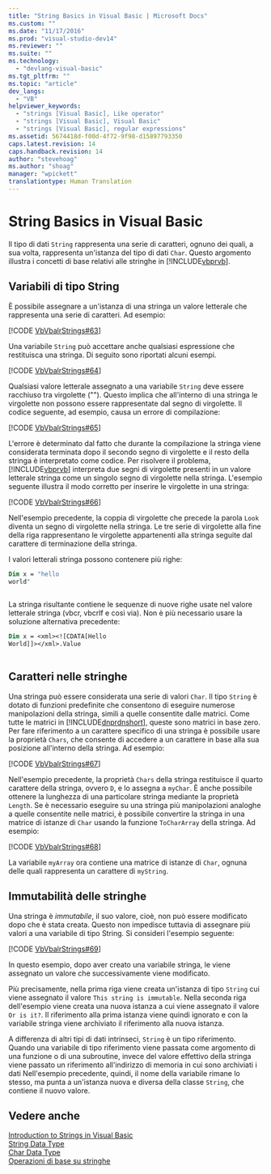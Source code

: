 ```yaml
---
title: "String Basics in Visual Basic | Microsoft Docs"
ms.custom: ""
ms.date: "11/17/2016"
ms.prod: "visual-studio-dev14"
ms.reviewer: ""
ms.suite: ""
ms.technology: 
  - "devlang-visual-basic"
ms.tgt_pltfrm: ""
ms.topic: "article"
dev_langs: 
  - "VB"
helpviewer_keywords: 
  - "strings [Visual Basic], Like operator"
  - "strings [Visual Basic], Visual Basic"
  - "strings [Visual Basic], regular expressions"
ms.assetid: 5674418d-f00d-4f72-9f98-d15897793350
caps.latest.revision: 14
caps.handback.revision: 14
author: "stevehoag"
ms.author: "shoag"
manager: "wpickett"
translationtype: Human Translation
---
```

# String Basics in Visual Basic
Il tipo di dati `String` rappresenta una serie di caratteri, ognuno dei quali, a sua volta, rappresenta un'istanza del tipo di dati `Char`.  Questo argomento illustra i concetti di base relativi alle stringhe in [!INCLUDE[vbprvb](../../../../csharp/programming-guide/concepts/linq/includes/vbprvb_md.md)].  
  
## Variabili di tipo String  
 È possibile assegnare a un'istanza di una stringa un valore letterale che rappresenta una serie di caratteri.  Ad esempio:  
  
 [!CODE [VbVbalrStrings#63](../CodeSnippet/VS_Snippets_VBCSharp/VbVbalrStrings#63)]  
  
 Una variabile `String` può accettare anche qualsiasi espressione che restituisca una stringa.  Di seguito sono riportati alcuni esempi.  
  
 [!CODE [VbVbalrStrings#64](../CodeSnippet/VS_Snippets_VBCSharp/VbVbalrStrings#64)]  
  
 Qualsiasi valore letterale assegnato a una variabile `String` deve essere racchiuso tra virgolette \(""\).  Questo implica che all'interno di una stringa le virgolette non possono essere rappresentate dal segno di virgolette.  Il codice seguente, ad esempio, causa un errore di compilazione:  
  
 [!CODE [VbVbalrStrings#65](../CodeSnippet/VS_Snippets_VBCSharp/VbVbalrStrings#65)]  
  
 L'errore è determinato dal fatto che durante la compilazione la stringa viene considerata terminata dopo il secondo segno di virgolette e il resto della stringa è interpretato come codice.  Per risolvere il problema, [!INCLUDE[vbprvb](../../../../csharp/programming-guide/concepts/linq/includes/vbprvb_md.md)] interpreta due segni di virgolette presenti in un valore letterale stringa come un singolo segno di virgolette nella stringa.  L'esempio seguente illustra il modo corretto per inserire le virgolette in una stringa:  
  
 [!CODE [VbVbalrStrings#66](../CodeSnippet/VS_Snippets_VBCSharp/VbVbalrStrings#66)]  
  
 Nell'esempio precedente, la coppia di virgolette che precede la parola `Look` diventa un segno di virgolette nella stringa.  Le tre serie di virgolette alla fine della riga rappresentano le virgolette appartenenti alla stringa seguite dal carattere di terminazione della stringa.  
  
 I valori letterali stringa possono contenere più righe:  
  
```vb  
Dim x = "hello  
world"  
  
```  
  
 La stringa risultante contiene le sequenze di nuove righe usate nel valore letterale stringa \(vbcr, vbcrlf e così via\).  Non è più necessario usare la soluzione alternativa precedente:  
  
```vb  
Dim x = <xml><![CDATA[Hello  
World]]></xml>.Value  
  
```  
  
## Caratteri nelle stringhe  
 Una stringa può essere considerata una serie di valori `Char`. Il tipo `String` è dotato di funzioni predefinite che consentono di eseguire numerose manipolazioni della stringa, simili a quelle consentite dalle matrici.  Come tutte le matrici in [!INCLUDE[dnprdnshort](../../../../csharp/getting-started/includes/dnprdnshort_md.md)], queste sono matrici in base zero.  Per fare riferimento a un carattere specifico di una stringa è possibile usare la proprietà `Chars`, che consente di accedere a un carattere in base alla sua posizione all'interno della stringa.  Ad esempio:  
  
 [!CODE [VbVbalrStrings#67](../CodeSnippet/VS_Snippets_VBCSharp/VbVbalrStrings#67)]  
  
 Nell'esempio precedente, la proprietà `Chars` della stringa restituisce il quarto carattere della stringa, ovvero `D`, e lo assegna a `myChar`.  È anche possibile ottenere la lunghezza di una particolare stringa mediante la proprietà `Length`.  Se è necessario eseguire su una stringa più manipolazioni analoghe a quelle consentite nelle matrici, è possibile convertire la stringa in una matrice di istanze di `Char` usando la funzione `ToCharArray` della stringa.  Ad esempio:  
  
 [!CODE [VbVbalrStrings#68](../CodeSnippet/VS_Snippets_VBCSharp/VbVbalrStrings#68)]  
  
 La variabile `myArray` ora contiene una matrice di istanze di `Char`, ognuna delle quali rappresenta un carattere di `myString`.  
  
## Immutabilità delle stringhe  
 Una stringa è *immutabile*, il suo valore, cioè, non può essere modificato dopo che è stata creata.  Questo non impedisce tuttavia di assegnare più valori a una variabile di tipo String.  Si consideri l'esempio seguente:  
  
 [!CODE [VbVbalrStrings#69](../CodeSnippet/VS_Snippets_VBCSharp/VbVbalrStrings#69)]  
  
 In questo esempio, dopo aver creato una variabile stringa, le viene assegnato un valore che successivamente viene modificato.  
  
 Più precisamente, nella prima riga viene creata un'istanza di tipo `String` cui viene assegnato il valore `This string is immutable`.  Nella seconda riga dell'esempio viene creata una nuova istanza a cui viene assegnato il valore `Or is it?`. Il riferimento alla prima istanza viene quindi ignorato e con la variabile stringa viene archiviato il riferimento alla nuova istanza.  
  
 A differenza di altri tipi di dati intrinseci, `String` è un tipo riferimento.  Quando una variabile di tipo riferimento viene passata come argomento di una funzione o di una subroutine, invece del valore effettivo della stringa viene passato un riferimento all'indirizzo di memoria in cui sono archiviati i dati  Nell'esempio precedente, quindi, il nome della variabile rimane lo stesso, ma punta a un'istanza nuova e diversa della classe `String`, che contiene il nuovo valore.  
  
## Vedere anche  
 [Introduction to Strings in Visual Basic](../../../../visual-basic/programming-guide/language-features/strings/introduction-to-strings.md)   
 [String Data Type](../../../../visual-basic/language-reference/data-types/string-data-type.md)   
 [Char Data Type](../../../../visual-basic/language-reference/data-types/char-data-type.md)   
 [Operazioni di base su stringhe](../Topic/Basic%20String%20Operations%20in%20the%20.NET%20Framework.md)